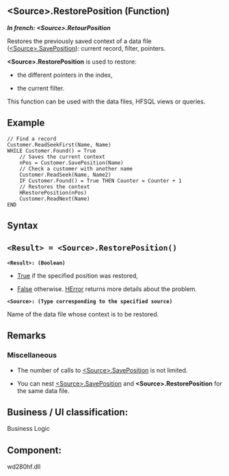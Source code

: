 


## &lt;Source&gt;.RestorePosition (Function)

***In french: &lt;Source&gt;.RetourPosition***



<a name="XUse"></a>
<a name="Use"></a>
<a name="description"></a>
Restores the previously saved context of a data file ([&lt;Source&gt;.SavePosition](../WDLang4/1000025062.md)): current record, filter, pointers.

**&lt;Source&gt;.RestorePosition** is used to restore:

- the different pointers in the index,

- the current filter.




This function can be used with the data files, HFSQL views or queries.


<a name="Example1"></a>
<a name="sample_code"></a>

## Example


```wl
// Find a record
Customer.ReadSeekFirst(Name, Name)
WHILE Customer.Found() = True
	// Saves the current context
	nPos = Customer.SavePosition(Name)
	// Check a customer with another name
	Customer.ReadSeek(Name, Name2)
	IF Customer.Found() = True THEN Counter = Counter + 1
	// Restores the context
	HRestorePosition(nPos)
	Customer.ReadNext(Name)
END
```

<a name="XSYNTAX"></a>
<a name="SYNTAX1"></a>

## Syntax

`<Result> = <Source>.RestorePosition()`
---

**`<Result>: (Boolean)`**



- <u><u><u><u>True</u></u></u></u> if the specified position was restored,

- <u><u><u><u>False</u></u></u></u> otherwise. [HError](../WDLang4/3044088.md) returns more details about the problem.




**`<Source>: (Type corresponding to the specified source)`**

Name of the data file whose context is to be restored. 



<a name="NOTE0"></a>
<a name="NOTE0_1"></a>

## Remarks
<a name="NOTE0_2"></a>


### Miscellaneous
<a name="miscellaneous_ELTPARAGRAPHE000251"></a>

- The number of calls to [&lt;Source&gt;.SavePosition](../WDLang4/1000025062.md) is not limited.

- You can nest [&lt;Source&gt;.SavePosition](../WDLang4/1000025062.md) and **&lt;Source&gt;.RestorePosition** for the same data file.




<a name="XComponent"></a>

## Business / UI classification:
Business Logic
## Component:
wd280hf.dll
